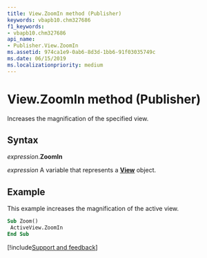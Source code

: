 ```yaml
---
title: View.ZoomIn method (Publisher)
keywords: vbapb10.chm327686
f1_keywords:
- vbapb10.chm327686
api_name:
- Publisher.View.ZoomIn
ms.assetid: 974ca1e9-0ab6-8d3d-1bb6-91f03035749c
ms.date: 06/15/2019
ms.localizationpriority: medium
---
```



# View.ZoomIn method (Publisher)

Increases the magnification of the specified view.


## Syntax

_expression_.**ZoomIn**

_expression_ A variable that represents a **[View](Publisher.View.md)** object.


## Example

This example increases the magnification of the active view.

```vb
Sub Zoom() 
 ActiveView.ZoomIn 
End Sub
```

[!include[Support and feedback](~/includes/feedback-boilerplate.md)]